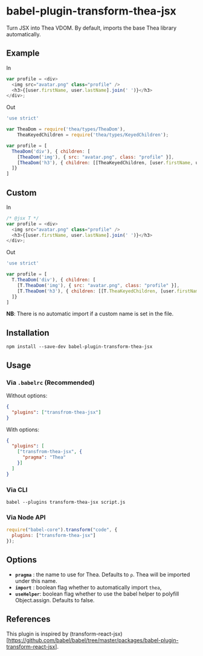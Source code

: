 # babel-plugin-transform-thea-jsx
Turn JSX into Thea VDOM. By default, imports the
base Thea library automatically.

## Example
In
```js
var profile = <div>
  <img src="avatar.png" class="profile" />
  <h3>{[user.firstName, user.lastName].join(' ')}</h3>
</div>;
```

Out
```js
'use strict'

var TheaDom = require('thea/types/TheaDom'),
    TheaKeyedChildren = require('thea/types/KeyedChildren');

var profile = [
  TheaDom('div'), { children: [
    [TheaDom('img'), { src: "avatar.png", class: "profile" }],
    [TheaDom('h3'), { children: [[TheaKeyedChildren, [user.firstName, user.lastName].join(' ')]] }]
  ]}
]
```

## Custom
In
```js
/* @jsx T */
var profile = <div>
  <img src="avatar.png" class="profile" />
  <h3>{[user.firstName, user.lastName].join(' ')}</h3>
</div>;
```

Out
```js
'use strict'

var profile = [
  T.TheaDom('div'), { children: [
    [T.TheaDom('img'), { src: "avatar.png", class: "profile" }],
    [T.TheaDom('h3'), { children: [[T.TheaKeyedChildren, [user.firstName, user.lastName].join(' ')]] }]
  ]}
]
```

**NB**: There is no automatic import if a custom name is set in the file.

## Installation

```
npm install --save-dev babel-plugin-transform-thea-jsx
```

## Usage

### Via `.babelrc` (Recommended)

Without options:

```json
{
  "plugins": ["transfrom-thea-jsx"]
}
```

With options:

```json
{
  "plugins": [
    ["transfrom-thea-jsx", {
      "pragma": "Thea"
    }]
  ]
}
```

### Via CLI

```
babel --plugins transform-thea-jsx script.js
```

### Via Node API

```js
require("babel-core").transform("code", {
  plugins: ["transform-thea-jsx"]
});
```

## Options

 - **`pragma`** : the name to use for Thea. Defaults to `ρ`. Thea will be imported under this name.
 - **`import`** : boolean flag whether to automatically import `thea`,
 - **`useHelper`**: boolean flag whether to use the babel helper to polyfill Object.assign. Defaults to false.

## References
This plugin is inspired by (transform-react-jsx)[https://github.com/babel/babel/tree/master/packages/babel-plugin-transform-react-jsx].
